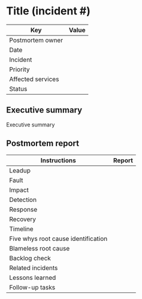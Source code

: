# Title (incident #)

Key | Value
--- | ---
Postmortem owner | 
Date | 
Incident | 
Priority | 
Affected services | 
Status | 

## Executive summary

Executive summary

## Postmortem report

Instructions |	Report
--- | ---
Leadup  | 
Fault | 
Impact | 
Detection | 
Response | 
Recovery | 
Timeline | 
Five whys root cause identification | 
Blameless root cause | 
Backlog check | 
Related incidents | 
Lessons learned | 
Follow-up tasks | 
